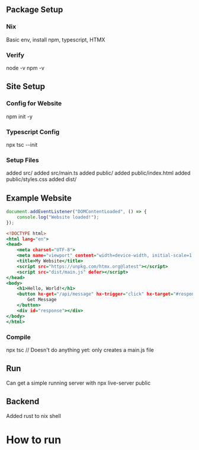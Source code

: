 
## Package Setup
### Nix
Basic env, install npm, typescript, HTMX

### Verify
node -v
npm -v

## Site Setup
### Config for Website
npm init -y

### Typescript Config
npx tsc --init

### Setup Files
added src/
added src/main.ts
added public/
added public/index.html
added public/styles.css
added dist/

## Example Website
```src/main.ts
document.addEventListener("DOMContentLoaded", () => {
    console.log("Website loaded!");
});
```

```public/index.html
<!DOCTYPE html>
<html lang="en">
<head>
    <meta charset="UTF-8">
    <meta name="viewport" content="width=device-width, initial-scale=1.0">
    <title>My Website</title>
    <script src="https://unpkg.com/htmx.org@latest"></script>
    <script src="dist/main.js" defer></script>
</head>
<body>
    <h1>Hello, World!</h1>
    <button hx-get="/api/message" hx-trigger="click" hx-target="#response">
        Get Message
    </button>
    <div id="response"></div>
</body>
</html>
```

### Compile
npx tsc
// Doesn't do anything yet: only creates a main.js file

## Run
Can get a simple running server with
npx live-server public

## Backend
Added rust to nix shell

# How to run




